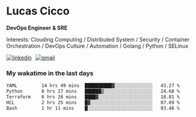 # Lucas Cicco

**DevOps Engineer & SRE**

Interests: Clouding Computing / Distributed System / Security / Container Orchestration / DevOps Culture / Automation / Golang / Python / SELinux
 
<div style="display: flex; align-items: center; gap: 10px;">
  <a href="https://www.linkedin.com/in/lucas-vitor-de-cicco" target="_blank">
    <img
      src="https://img.shields.io/badge/-LinkedIn-%230077B5?style=for-the-badge&logo=linkedin&logoColor=white"
      alt="linkedin"
      target="_blank" 
    />
  </a>
  <a href="mailto:lucasvitorx1@gmail.com">
      <img
        src="https://img.shields.io/badge/-Gmail-%23333?style=for-the-badge&logo=gmail&logoColor=white"
        alt="gmail"
        target="_blank"
      />
  </a>
</div>

### My wakatime in the last days

<!--START_SECTION:waka-->

```txt
YAML         14 hrs 49 mins  ██████████▓░░░░░░░░░░░░░░   43.27 %
Python       8 hrs 27 mins   ██████▒░░░░░░░░░░░░░░░░░░   24.68 %
Terraform    6 hrs 26 mins   ████▓░░░░░░░░░░░░░░░░░░░░   18.81 %
HCL          2 hrs 25 mins   █▓░░░░░░░░░░░░░░░░░░░░░░░   07.09 %
Bash         1 hr 11 mins    █░░░░░░░░░░░░░░░░░░░░░░░░   03.46 %
```

<!--END_SECTION:waka-->
